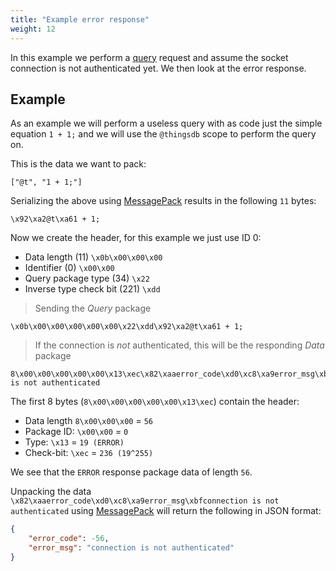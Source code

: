 ```yaml
---
title: "Example error response"
weight: 12
---
```


In this example we perform a [query](../query) request and assume the socket connection is not authenticated yet.
We then look at the error response.


## Example

As an example we will perform a useless query with as code just the simple equation `1 + 1;` and we will use the `@thingsdb` scope to perform the query on.

This is the data we want to pack:

`["@t", "1 + 1;"]`

Serializing the above using [MessagePack](https://msgpack.org) results in the following `11` bytes:

`\x92\xa2@t\xa61 + 1;`

Now we create the header, for this example we just use ID 0:

- Data length (11) `\x0b\x00\x00\x00`
- Identifier (0) `\x00\x00`
- Query package type (34) `\x22`
- Inverse type check bit (221) `\xdd`


> Sending the *Query* package

```
\x0b\x00\x00\x00\x00\x00\x22\xdd\x92\xa2@t\xa61 + 1;
```

> If the connection is *not* authenticated, this will be the responding *Data* package

```
8\x00\x00\x00\x00\x00\x13\xec\x82\xaaerror_code\xd0\xc8\xa9error_msg\xbfconnection is not authenticated
```

The first 8 bytes (`8\x00\x00\x00\x00\x00\x13\xec`) contain the header:

- Data length `8\x00\x00\x00` = `56`
- Package ID: `\x00\x00` = `0`
- Type: `\x13` = `19 (ERROR)`
- Check-bit: `\xec` = `236 (19^255)`


We see that the `ERROR` response package data of length `56`.

Unpacking the data `\x82\xaaerror_code\xd0\xc8\xa9error_msg\xbfconnection is not authenticated` using [MessagePack](https://msgpack.org) will return the following in JSON format:

```json
{
    "error_code": -56,
    "error_msg": "connection is not authenticated"
}
```